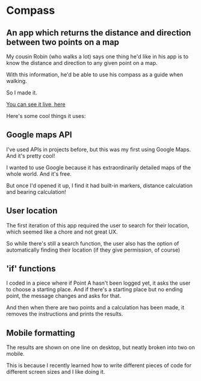 # Compass

## An app which returns the distance and direction between two points on a map

My cousin Robin (who walks a lot) says one thing he'd like in his app is to know the distance and direction to any given point on a map.

With this information, he'd be able to use his compass as a guide when walking.

So I made it.

[You can see it live, here](https://timaldred.com/compass)

Here's some cool things it uses:

## Google maps API
I've used APIs in projects before, but this was my first using Google Maps. And it's pretty cool!

I wanted to use Google because it has extraordinarily detailed maps of the whole world. And it's free.

But once I'd opened it up, I find it had built-in markers, distance calculation and bearing calculation!

## User location
The first iteration of this app required the user to search for their location, which seemed like a chore and not great UX.

So while there's still a search function, the user also has the option of automatically finding their location (if they give permission, of course)

## 'if' functions
I coded in a piece where if Point A hasn't been logged yet, it asks the user to choose a starting place. And if there's a starting place but no ending point, the message changes and asks for that.

And then when there are two points and a calculation has been made, it removes the instructions and prints the results.

## Mobile formatting
The results are shown on one line on desktop, but neatly broken into two on mobile.

This is because I recently learned how to write different pieces of code for different screen sizes and I like doing it.